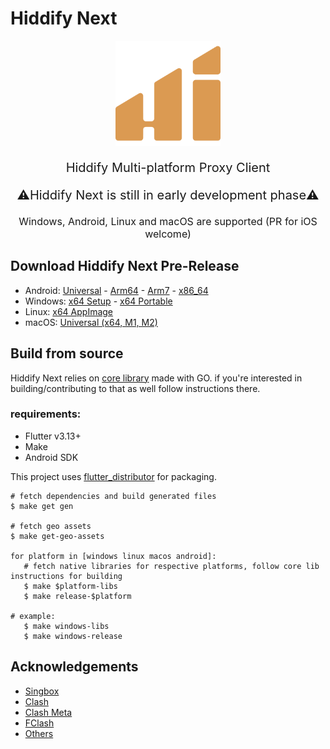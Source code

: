 # Hiddify Next

<p align="center"><img src="assets/images/logo.svg" width="168"/></p>

<p align="center" style="font-size: 20px">Hiddify Multi-platform Proxy Client</p>
<p align="center" style="font-size: 20px">⚠️Hiddify Next is still in early development phase⚠️</p>
<p align="center" style="font-size: 16px">Windows, Android, Linux and macOS are supported (PR for iOS welcome)</p>

## Download Hiddify Next Pre-Release 
- Android: [Universal](https://github.com/hiddify/hiddify-next/releases/download/draft/hiddify-android-universal.apk) - [Arm64](https://github.com/hiddify/hiddify-next/releases/download/draft/hiddify-android-arm64.apk) - [Arm7](https://github.com/hiddify/hiddify-next/releases/download/draft/hiddify-android-arm7.apk)  - [x86_64](https://github.com/hiddify/hiddify-next/releases/download/draft/hiddify-android-x86_64.apk)
- Windows: [x64 Setup](https://github.com/hiddify/hiddify-next/releases/download/draft/hiddify-windows-x64-setup.exe) - [x64 Portable](https://github.com/hiddify/hiddify-next/releases/download/draft/hiddify-windows-x64-portable.zip)
- Linux: [x64 AppImage](https://github.com/hiddify/hiddify-next/releases/download/draft/hiddify-linux-x64.AppImage)
- macOS: [Universal (x64, M1, M2)](https://github.com/hiddify/hiddify-next/releases/download/draft/hiddify-macos-universal.dmg)

## Build from source

Hiddify Next relies on [core library](https://github.com/hiddify/hiddify-next-core) made with GO. if you're interested in building/contributing to that as well follow instructions there.

### requirements:
  - Flutter v3.13+
  - Make
  - Android SDK
<!-- - GO v1.21+ -->
<!-- - GCC -->
<!-- - MinGW-w64 -->
<!-- - Android SDK (with CMake and NDK) -->

  This project uses [flutter_distributor](https://github.com/leanflutter/flutter_distributor) for packaging.

  ```shell
  # fetch dependencies and build generated files
  $ make get gen

  # fetch geo assets
  $ make get-geo-assets

  for platform in [windows linux macos android]:
     # fetch native libraries for respective platforms, follow core lib instructions for building
     $ make $platform-libs
     $ make release-$platform
  
  # example:
     $ make windows-libs
     $ make windows-release
  ```

## Acknowledgements
  - [Singbox](https://github.com/SagerNet/sing-box)
  - [Clash](https://github.com/Dreamacro/clash)
  - [Clash Meta](https://github.com/MetaCubeX/Clash.Meta)
  - [FClash](https://github.com/Fclash/Fclash)
  - [Others](./pubspec.yaml)
